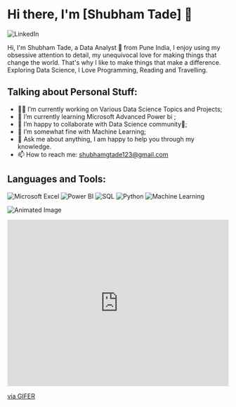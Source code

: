 # Hi there, I'm [Shubham Tade] 👋

<a href="https://www.linkedin.com/in/shubham-tade-522649239" style="text-decoration: none;">
  <img src="https://img.shields.io/badge/LinkedIn-0077B5?style=for-the-badge&logo=linkedin&logoColor=white" alt="LinkedIn">
</a>

Hi, I'm Shubham Tade, a Data Analyst 🚀 from Pune India, I enjoy using my obsessive attention to detail, my unequivocal love for making things that change the world. That's why I like to make things that make a difference. Exploring Data Science, I Love Programming, Reading and Travelling.
## Talking about Personal Stuff:
- 👩‍💻 I’m currently working on Various Data Science Topics and Projects;
- 🌱 I’m currently learning Microsoft Advanced Power bi ;
- 🤝 I’m happy to collaborate with Data Science community🤝;
- 🤔 I’m somewhat fine with Machine Learning;
- 💬 Ask me about anything, I am happy to help you through my knowledge.
- 📫 How to reach me: [shubhamgtade123@gmail.com](mailto:youremail@example.com)

## Languages and Tools:
![Microsoft Excel](https://img.shields.io/badge/Microsoft_Excel-217346?style=for-the-badge&logo=microsoft-excel&logoColor=white)
![Power BI](https://img.shields.io/badge/Power_BI-F2C811?style=for-the-badge&logo=power-bi&logoColor=black)
![SQL](https://img.shields.io/badge/SQL-4479A1?style=for-the-badge&logo=postgresql&logoColor=white)
![Python](https://img.shields.io/badge/Python-3776AB?style=for-the-badge&logo=python&logoColor=white)
![Machine Learning](https://img.shields.io/badge/Machine_Learning-FF6F00?style=for-the-badge&logo=scikit-learn&logoColor=white)

![Animated Image](https://i.gifer.com/75ez.gif)
<div style="padding-top:75.000%;position:relative;"><iframe src="https://gifer.com/embed/75ez" width="100%" height="100%" style='position:absolute;top:0;left:0;' frameBorder="0" allowFullScreen></iframe></div><p><a href="https://gifer.com">via GIFER</a></p>
